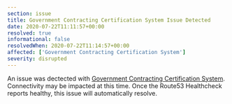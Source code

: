 ```yaml
---
section: issue
title: Government Contracting Certification System Issue Detected
date: 2020-07-22T11:11:57+00:00
resolved: true
informational: false
resolvedWhen: 2020-07-22T11:14:57+00:00
affected: ['Government Contracting Certification System']
severity: disrupted
---
```

An issue was dectected with [Government Contracting Certification System](https://certify.sba.gov).  Connectivity may be impacted at this time.  Once the Route53 Healthcheck reports healthy, this issue will automatically resolve.
